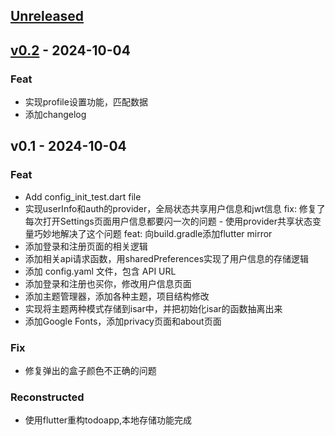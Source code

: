 <a name="unreleased"></a>
## [Unreleased]


<a name="v0.2"></a>
## [v0.2] - 2024-10-04
### Feat
- 实现profile设置功能，匹配数据
- 添加changelog


<a name="v0.1"></a>
## v0.1 - 2024-10-04
### Feat
- Add config_init_test.dart file
-  实现userInfo和auth的provider，全局状态共享用户信息和jwt信息 fix: 修复了每次打开Settings页面用户信息都要闪一次的问题 - 使用provider共享状态变量巧妙地解决了这个问题 feat: 向build.gradle添加flutter mirror
- 添加登录和注册页面的相关逻辑
- 添加相关api请求函数，用sharedPreferences实现了用户信息的存储逻辑
- 添加 config.yaml 文件，包含 API URL
- 添加登录和注册也买你，修改用户信息页面
- 添加主题管理器，添加各种主题，项目结构修改
- 实现将主题两种模式存储到isar中，并把初始化isar的函数抽离出来
- 添加Google Fonts，添加privacy页面和about页面

### Fix
- 修复弹出的盒子颜色不正确的问题

### Reconstructed
- 使用flutter重构todoapp,本地存储功能完成


[Unreleased]: https://github.com/meowrain/SimpleTodoV2/compare/v0.2...HEAD
[v0.2]: https://github.com/meowrain/SimpleTodoV2/compare/v0.1...v0.2
